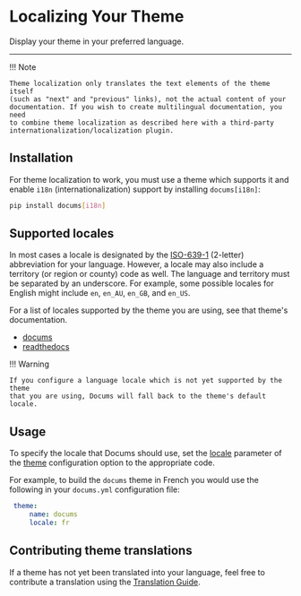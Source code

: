 # Localizing Your Theme

Display your theme in your preferred language.

---

!!! Note

    Theme localization only translates the text elements of the theme itself
    (such as "next" and "previous" links), not the actual content of your
    documentation. If you wish to create multilingual documentation, you need
    to combine theme localization as described here with a third-party
    internationalization/localization plugin.

## Installation

For theme localization to work, you must use a theme which supports it and
enable `i18n` (internationalization) support by installing `docums[i18n]`:

```bash
pip install docums[i18n]
```

## Supported locales

In most cases a locale is designated by the [ISO-639-1] (2-letter) abbreviation
for your language. However, a locale may also include a territory (or region or
county) code as well. The language and territory must be separated by an
underscore. For example, some possible locales for English might include `en`,
`en_AU`, `en_GB`, and `en_US`.

For a list of locales supported by the theme you are using, see that theme's
documentation.

- [docums]
- [readthedocs]

!!! Warning

    If you configure a language locale which is not yet supported by the theme
    that you are using, Docums will fall back to the theme's default locale.

## Usage

To specify the locale that Docums should use, set the [locale]
parameter of the [theme] configuration option to the appropriate code.

For example, to build the `docums` theme in French you would use the following
in your `docums.yml` configuration file:

```yaml
 theme:
     name: docums
     locale: fr
```

## Contributing theme translations

If a theme has not yet been translated into your language, feel free to
contribute a translation using the [Translation Guide].

[Translation Guide]: ../dev-guide/translations.md
[docums]: choosing-your-theme.md#docums-locale
[readthedocs]: choosing-your-theme.md#readthedocs-locale
[locale]: configuration.md#locale
[theme]: configuration.md#theme
[ISO-639-1]: https://en.wikipedia.org/wiki/ISO_639-1